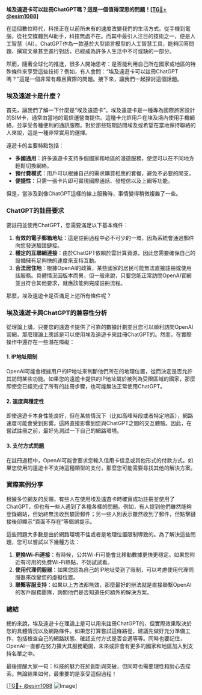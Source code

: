 **埃及遠遊卡可以註冊ChatGPT嗎？這是一個值得深思的問題！[[TG💪+ @esim1088](https://t.me/s/esim1088)]**

在這個數位時代，科技正在以前所未有的速度改變我們的生活方式。從手機到電腦，從社交媒體到AI助手，科技無處不在。而其中最引人注目的技術之一，便是人工智慧（AI）。ChatGPT作為一款基於大型語言模型的人工智慧工具，能夠回答問題、撰寫文章甚至進行對話，已經成為許多人生活中不可或缺的一部分。

然而，隨著全球化的推進，很多人開始思考：是否能利用自己所在國家或地區的特殊條件來享受這些技術？例如，有人會問：“埃及遠遊卡可以註冊ChatGPT嗎？”這是一個非常有趣且實際的問題。接下來，讓我們一起探討這個話題。

### 埃及遠遊卡是什麼？

首先，讓我們了解一下什麼是“埃及遠遊卡”。埃及遠遊卡是一種專為國際旅客設計的SIM卡，通常由當地的電信運營商提供。這種卡允許用戶在埃及境內使用手機網絡，並享受各種便利的通訊服務。對於那些短期訪問埃及或希望在當地保持聯絡的人來說，這是一種非常實用的選擇。

遠遊卡的主要特點包括：

- **多國通用**：許多遠遊卡支持多個國家和地區的漫遊服務，使您可以在不同地方輕鬆切換網絡。
- **預付費模式**：用戶可以根據自己的需求購買相應的套餐，避免不必要的開支。
- **便捷性**：只需一張卡片即可實現國際通話、發短信以及上網等功能。

但是，當涉及到像ChatGPT這樣的線上服務時，事情變得稍微複雜了一些。

### ChatGPT的註冊要求

要註冊並使用ChatGPT，您需要滿足以下基本條件：

1. **有效的電子郵箱地址**：這是註冊過程中必不可少的一環，因為系統會通過郵件向您發送驗證鏈接。
2. **穩定的互聯網連接**：由於ChatGPT依賴於雲計算資源，因此您需要確保自己的設備擁有足夠快的速度來支持互動。
3. **合法居住地**：根據OpenAI的政策，某些國家的居民可能無法直接註冊或使用該服務。具體情況因版本而異，但一般來說，只要您能正常訪問OpenAI官網並且符合其他要求，就應該能夠完成註冊流程。

那麼，埃及遠遊卡是否滿足上述所有條件呢？

### 埃及遠遊卡與ChatGPT的兼容性分析

從理論上講，只要您的遠遊卡提供了可靠的數據計劃並且您可以順利訪問OpenAI官網，那麼理論上應該是可以使用埃及遠遊卡來註冊ChatGPT的。然而，在實際操作中還存在一些潛在障礙：

#### 1. **IP地址限制**
   OpenAI可能會根據用户的IP地址來判斷他們所在的地理位置，從而決定是否允許其訪問某些功能。如果您的遠遊卡提供的IP地址屬於被列為受限區域的國家，那麼即使您已經完成了所有的註冊步驟，也可能無法正常使用ChatGPT。

#### 2. **速度與穩定性**
   即使遠遊卡本身性能良好，但在某些情況下（比如高峰時段或者特定地區），網路速度可能會受到影響。這將直接影響到您與ChatGPT之間的交互體驗。因此，在嘗試註冊之前，最好先測試一下自己的網路環境。

#### 3. **支付方式問題**
   在註冊過程中，OpenAI可能會要求您輸入信用卡信息或其他形式的付款方式。如果您使用的遠遊卡不支持這種類型的支付，那麼您可能需要尋找其他的解決方案。

### 實際案例分享

根據多位網友的反饋，有些人在使用埃及遠遊卡時確實成功註冊並使用了ChatGPT，但也有一些人遇到了各種各樣的問題。例如，有人提到他們雖然能夠登錄網站，但始終無法收到驗證郵件；另一些人則表示雖然收到了郵件，但點擊鏈接後卻顯示“頁面不存在”等錯誤提示。

這些問題大多數是由於網路環境不佳或者是地理位置限制導致的。為了解決這些問題，您可以嘗試以下幾種方法：

1. **更換Wi-Fi連接**：有時候，公共Wi-Fi可能會比移動數據更快更穩定。如果您附近有可用的免費Wi-Fi熱點，不妨試試看。
2. **使用代理伺服器**：如果您認為自己的IP地址受到了限制，可以考慮使用代理伺服器來改變您的虛擬位置。
3. **聯繫客服支持**：如果以上方法都無效，那麼最好的辦法就是直接聯繫OpenAI的客戶服務團隊，詢問他們是否知道任何額外的解決方案。

### 總結

總的來說，埃及遠遊卡在理論上是可以用來註冊ChatGPT的，但實際效果取決於您的具體情況以及網路條件。如果您打算嘗試這條路徑，建議先做好充分準備工作，包括檢查自己的網路狀態、確認支付方式是否合適等等。同時也要記住，OpenAI一直都在努力擴大其服務範圍，未來或許會有更多的國家和地區加入到支持名單之中。

最後提醒大家一句：科技的魅力在於創新與突破，但同時也需要理性和耐心去探索。無論結果如何，最重要的是享受這個過程！

[[TG💪+ @esim1088](https://t.me/s/esim1088) ![Image](https://i.postimg.cc/4NQfJmqS/Snipaste-2025-05-13-00-14-12.png)]